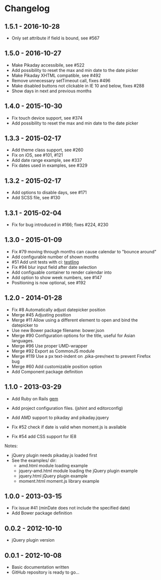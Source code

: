 # Changelog

## 1.5.1 - 2016-10-28

- Only set attribute if field is bound, see #567

## 1.5.0 - 2016-10-27

- Make Pikaday accessibile, see #522
- Add possibility to reset the max and min date to the date picker
- Make Pikaday XHTML compatible, see #492
- Remove unnecessary setTimeout call, fixes #496
- Make disabled buttons not clickable in IE 10 and below, fixes #288
- Show days in next and previous months

## 1.4.0 - 2015-10-30

- Fix touch device support, see #374
- Add possibility to reset the max and min date to the date picker

## 1.3.3 - 2015-02-17

- Add theme class support, see #260
- Fix on iOS, see #101, #121
- Add date range example, see #337
- Fix dates used in examples, see #329

## 1.3.2 - 2015-02-17

- Add options to disable days, see #171
- Add SCSS file, see #130

## 1.3.1 - 2015-02-04

- Fix for bug introduced in #166; fixes #224, #230

## 1.3.0 - 2015-01-09

- Fix #79 moving through months can cause calendar to "bounce around"
- Add configurable number of shown months
- #51 Add unit tests with ci: [testling](https://ci.testling.com/rikkert/pikaday)
- Fix #94 blur input field after date selection
- Add configuable container to render calendar into
- Add option to show week numbers, see #147
- Positioning is now optional, see #192

## 1.2.0 - 2014-01-28

- Fix #8 Automatically adjust datepicker position
- Merge #45 Adjusting position
- Merge #11 Allow using a different element to open and bind the datepicker to
- Use new Bower package filename: bower.json
- Merge #90 Configuration options for the title, useful for Asian languages.
- Merge #96 Use proper UMD-wrapper
- Merge #92 Export as CommonJS module
- Merge #119 Use a px text-indent on .pika-prev/next to prevent Firefox bug
- Merge #60 Add customizable position option
- Add Component package definition

## 1.1.0 - 2013-03-29

- Add Ruby on Rails [gem](https://rubygems.org/gems/pikaday-gem)
- Add project configuration files. (jshint and editorconfig)
- Add AMD support to pikaday and pikaday.jquery

- Fix #52 check if date is valid when moment.js is available
- Fix #54 add CSS support for IE8

Notes:

- jQuery plugin needs pikaday.js loaded first
- See the examples/ dir:
  - amd.html module loading example
  - jquery-amd.html module loading the jQuery plugin example
  - jquery.html jQuery plugin example
  - moment.html moment.js library example

## 1.0.0 - 2013-03-15

- Fix issue #41 (minDate does not include the specified date)
- Add Bower package definition

## 0.0.2 - 2012-10-10

- jQuery plugin version

## 0.0.1 - 2012-10-08

- Basic documentation written
- GitHub repository is ready to go…
